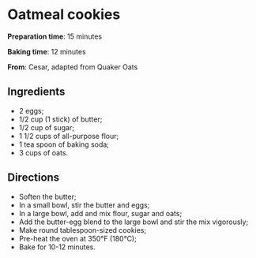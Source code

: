 
# Oatmeal cookies

**Preparation time**: 15 minutes

**Baking time**: 12 minutes

**From**: Cesar, adapted from Quaker Oats

## Ingredients

- 2 eggs;
- 1/2 cup (1 stick) of butter;
- 1/2 cup of sugar;
- 1 1/2 cups of all-purpose flour;
- 1 tea spoon of baking soda;
- 3 cups of oats.

## Directions

- Soften the butter;
- In a small bowl, stir the butter and eggs;
- In a large bowl, add and mix flour, sugar and oats;
- Add the butter-egg blend to the large bowl and stir the mix vigorously;
- Make round tablespoon-sized cookies;
- Pre-heat the oven at 350&deg;F (180&deg;C);
- Bake for 10-12 minutes.

